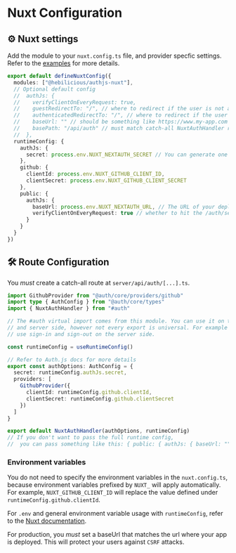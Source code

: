 # Nuxt Configuration

## ⚙️ Nuxt settings

Add the module to your `nuxt.config.ts` file, and provider specfic settings.
Refer to the [examples](https://github.com/Hebilicious/authjs-nuxt-examples) for more details.

```ts
export default defineNuxtConfig({
  modules: ["@hebilicious/authjs-nuxt"],
  // Optional default config
  //  authJs: {
  //    verifyClientOnEveryRequest: true,
  //    guestRedirectTo: "/", // where to redirect if the user is not authenticated
  //    authenticatedRedirectTo: "/", // where to redirect if the user is authenticated
  //    baseUrl: "" // should be something like https://www.my-app.com
  //    basePath: "/api/auth" // must match catch-all NuxtAuthHandler route
  //  },
  runtimeConfig: {
    authJs: {
      secret: process.env.NUXT_NEXTAUTH_SECRET // You can generate one with `openssl rand -base64 32`
    },
    github: {
      clientId: process.env.NUXT_GITHUB_CLIENT_ID,
      clientSecret: process.env.NUXT_GITHUB_CLIENT_SECRET
    },
    public: {
      authJs: {
        baseUrl: process.env.NUXT_NEXTAUTH_URL, // The URL of your deployed app (used for origin Check in production)
        verifyClientOnEveryRequest: true // whether to hit the /auth/session endpoint on every client request
      }
    }
  }
})
```

## 🛠️ Route Configuration

You *must* create a catch-all route at `server/api/auth/[...].ts`.

```ts
import GithubProvider from "@auth/core/providers/github"
import type { AuthConfig } from "@auth/core/types"
import { NuxtAuthHandler } from "#auth"

// The #auth virtual import comes from this module. You can use it on the client
// and server side, however not every export is universal. For example do not
// use sign-in and sign-out on the server side.

const runtimeConfig = useRuntimeConfig()

// Refer to Auth.js docs for more details
export const authOptions: AuthConfig = {
  secret: runtimeConfig.authJs.secret,
  providers: [
    GithubProvider({
      clientId: runtimeConfig.github.clientId,
      clientSecret: runtimeConfig.github.clientSecret
    })
  ]
}

export default NuxtAuthHandler(authOptions, runtimeConfig)
// If you don't want to pass the full runtime config,
//  you can pass something like this: { public: { authJs: { baseUrl: "" } } }
```

### Environment variables

You do not need to specify the environment variables in the `nuxt.config.ts`, because environment variables prefixed by `NUXT_` will apply automatically.
For example, `NUXT_GITHUB_CLIENT_ID` will replace the value defined under `runtimeConfig.github.clientId`.

For `.env` and general environment variable usage with `runtimeConfig`, refer to the [Nuxt documentation](https://nuxt.com/docs/guide/going-further/runtime-config).

For production, you *must* set a baseUrl that matches the url where your app is deployed. This will protect your users against `CSRF` attacks.
